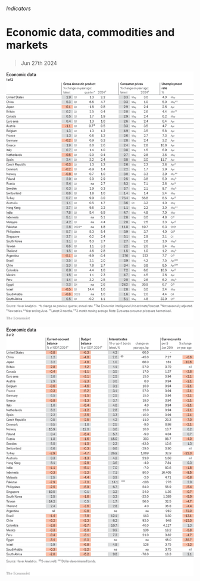 ###### Indicators

# Economic data, commodities and markets 

#####  

> Jun 27th 2024 

![image](images/20240629_INT101.png) 


![image](images/20240629_INT102.png) 


